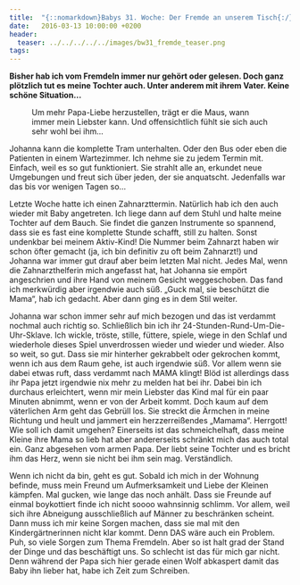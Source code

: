 ```yaml
---
title:  "{::nomarkdown}Babys 31. Woche: Der Fremde an unserem Tisch{:/}"
date:   2016-03-13 10:00:00 +0200
header:
  teaser: ../../../../../images/bw31_fremde_teaser.png
tags:
---
```

**Bisher hab ich vom Fremdeln immer nur gehört oder gelesen. Doch ganz plötzlich tut es meine Tochter auch. Unter anderem mit ihrem Vater. Keine schöne Situation…**

<figure>
  <img src="../../../../../images/bw31_fremde.jpg" alt="">
  <figcaption>Um mehr Papa-Liebe herzustellen, trägt er die Maus, wann immer mein Liebster kann. Und offensichtlich fühlt sie sich auch sehr wohl bei ihm...</figcaption>
</figure>

Johanna kann die komplette Tram unterhalten. Oder den Bus oder eben die Patienten in einem Wartezimmer. Ich nehme sie zu jedem Termin mit. Einfach, weil es so gut funktioniert. Sie strahlt alle an, erkundet neue Umgebungen und freut sich über jeden, der sie anquatscht. Jedenfalls war das bis vor wenigen Tagen so…


Letzte Woche hatte ich einen Zahnarzttermin. Natürlich hab ich den auch wieder mit Baby angetreten. Ich liege dann auf dem Stuhl und halte meine Tochter auf dem Bauch. Sie findet die ganzen Instrumente so spannend, dass sie es fast eine komplette Stunde schafft, still zu halten. Sonst undenkbar bei meinem Aktiv-Kind! Die Nummer beim Zahnarzt haben wir schon öfter gemacht (ja, ich bin definitiv zu oft beim Zahnarzt!) und Johanna war immer gut drauf aber beim letzten Mal nicht. Jedes Mal, wenn die Zahnarzthelferin mich angefasst hat, hat Johanna sie empört angeschrien und ihre Hand von meinem Gesicht weggeschoben. Das fand ich merkwürdig aber irgendwie auch süß. „Guck mal, sie beschützt die Mama“, hab ich gedacht. Aber dann ging es in dem Stil weiter.

Johanna war schon immer sehr auf mich bezogen und das ist verdammt nochmal auch richtig so. Schließlich bin ich ihr 24-Stunden-Rund-Um-Die-Uhr-Sklave. Ich wickle, tröste, stille, füttere, spiele, wiege in den Schlaf und wiederhole dieses Spiel unverdrossen wieder und wieder und wieder. Also so weit, so gut. Dass sie mir hinterher gekrabbelt oder gekrochen kommt, wenn ich aus dem Raum gehe, ist auch irgendwie süß. Vor allem wenn sie dabei etwas ruft, dass verdammt nach MAMA klingt! Blöd ist allerdings dass ihr Papa jetzt irgendwie nix mehr zu melden hat bei ihr. Dabei bin ich durchaus erleichtert, wenn mir mein Liebster das Kind mal für ein paar Minuten abnimmt, wenn er von der Arbeit kommt. Doch kaum auf dem väterlichen Arm geht das Gebrüll los. Sie streckt die Ärmchen in meine Richtung und heult und jammert ein herzzerreißendes „Mamama“. Herrgott! Wie soll ich damit umgehen? Einerseits ist das schmeichelhaft, dass meine Kleine ihre Mama so lieb hat aber andererseits schränkt mich das auch total ein. Ganz abgesehen vom armen Papa. Der liebt seine Tochter und es bricht ihm das Herz, wenn sie nicht bei ihm sein mag. Verständlich.

Wenn ich nicht da bin, geht es gut. Sobald ich mich in der Wohnung befinde, muss mein Freund um Aufmerksamkeit und Liebe der Kleinen kämpfen. Mal gucken, wie lange das noch anhält. Dass sie Freunde auf einmal boykottiert finde ich nicht soooo wahnsinnig schlimm. Vor allem, weil sich ihre Abneigung ausschließlich auf Männer zu beschränken scheint. Dann muss ich mir keine Sorgen machen, dass sie mal mit den Kindergärtnerinnen nicht klar kommt. Denn DAS wäre auch ein Problem. Puh, so viele Sorgen zum Thema Fremdeln. Aber so ist halt grad der Stand der Dinge und das beschäftigt uns. So schlecht ist das für mich gar nicht. Denn während der Papa sich hier gerade einen Wolf abkaspert damit das Baby ihn lieber hat, habe ich Zeit zum Schreiben.  